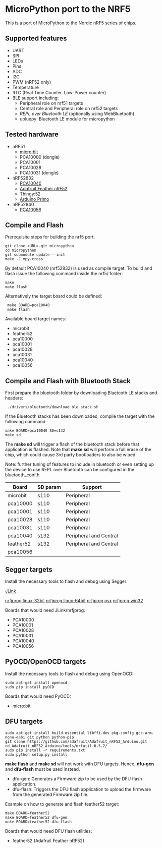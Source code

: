 # MicroPython port to the NRF5

This is a port of MicroPython to the Nordic nRF5 series of chips. 

## Supported features

* UART
* SPI
* LEDs
* Pins
* ADC
* I2C
* PWM (nRF52 only)
* Temperature
* RTC (Real Time Counter. Low-Power counter)
* BLE support including:
  * Peripheral role on nrf51 targets
  * Central role and Peripheral role on nrf52 targets
   * _REPL over Bluetooth LE_ (optionally using WebBluetooth)
   * ubluepy: Bluetooth LE module for micropython

## Tested hardware

* nRF51
  * [micro:bit](http://microbit.org/)
  * PCA10000 (dongle)
  * PCA10001
  * PCA10028
  * PCA10031 (dongle)
* nRF52832
  * [PCA10040](http://infocenter.nordicsemi.com/index.jsp?topic=%2Fcom.nordic.infocenter.nrf52%2Fdita%2Fnrf52%2Fdevelopment%2Fnrf52_dev_kit.html) 
  * [Adafruit Feather nRF52](https://www.adafruit.com/product/3406)
  * [Thingy:52](http://www.nordicsemi.com/eng/Products/Nordic-Thingy-52)
  * [Arduino Primo](http://www.arduino.org/products/boards/arduino-primo)
* nRF52840
  * [PCA10056](http://www.nordicsemi.com/eng/Products/nRF52840-Preview-DK)

## Compile and Flash

Prerequisite steps for building the nrf5 port:

    git clone <URL>.git micropython
    cd micropython
    git submodule update --init
    make -C mpy-cross

By default PCA10040 (nrf52832) is used as compile target. To build and flash issue the following command inside the nrf5/ folder:

    make
    make flash

Alternatively the target board could be defined:

     make BOARD=pca10040
     make flash
     
Available board target names:
* microbit
* feather52 
* pca10000
* pca10001
* pca10028
* pca10031
* pca10040
* pca10056

## Compile and Flash with Bluetooth Stack

First prepare the bluetooth folder by downloading Bluetooth LE stacks and headers:

     ./drivers/bluetooth/download_ble_stack.sh

If the Bluetooth stacks has been downloaded, compile the target with the following command:

    make BOARD=pca10040 SD=s132
    make sd

The **make sd** will trigger a flash of the bluetooth stack before that application is flashed. Note that **make sd** will perform a full erase of the chip, which could cause 3rd party bootloaders to also be wiped.

Note: further tuning of features to include in bluetooth or even setting up the device to use REPL over Bluetooth can be configured in the bluetooth_conf.h.

Board       | SD param    | Support
------------|-------------|----------
microbit    | s110        | Peripheral
pca10000    | s110        | Peripheral
pca10001    | s110        | Peripheral
pca10028    | s110        | Peripheral 
pca10031    | s110        | Peripheral
pca10040    | s132        | Peripheral and Central
feather52   | s132        | Peripheral and Central
pca10056    |             |

## Segger targets

Install the necessary tools to flash and debug using Segger:

[JLink](https://www.segger.com/downloads/jlink#)

[nrfjprog linux-32bit](https://www.nordicsemi.com/eng/nordic/download_resource/52615/16/95882111/97746)
[nrfjprog linux-64bit](https://www.nordicsemi.com/eng/nordic/download_resource/51386/21/77886419/94917)
[nrfjprog osx](https://www.nordicsemi.com/eng/nordic/download_resource/53402/12/97293750/99977)
[nrfjprog win32](https://www.nordicsemi.com/eng/nordic/download_resource/33444/40/22191727/53210)

Boards that would need JLink/nrfjprog:
* PCA10000
* PCA10001
* PCA10028
* PCA10031
* PCA10040
* PCA10056

## PyOCD/OpenOCD targets

Install the necessary tools to flash and debug using OpenOCD:

    sudo apt-get install openocd
    sudo pip install pyOCD

Boards that would need PyOCD:
* micro:bit

## DFU targets

    sudo apt-get install build-essential libffi-dev pkg-config gcc-arm-none-eabi git python python-pip
    git clone https://github.com/adafruit/Adafruit_nRF52_Arduino.git
    cd Adafruit_nRF52_Arduino/tools/nrfutil-0.5.2/
    sudo pip install -r requirements.txt
    sudo python setup.py install
  
**make flash** and **make sd** will not work with DFU targets. Hence, **dfu-gen** and **dfu-flash** must be used instead.
* dfu-gen: Generates a Firmware zip to be used by the DFU flash application.
* dfu-flash: Triggers the DFU flash application to upload the firmware from the generated Firmware zip file. 

Example on how to generate and flash feather52 target:

    make BOARD=feather52
    make BOARD=feather52 dfu-gen
    make BOARD=feather52 dfu-flash

Boards that would need DFU flash utilities:
* feather52 (Adafruit Feather nRF52)
